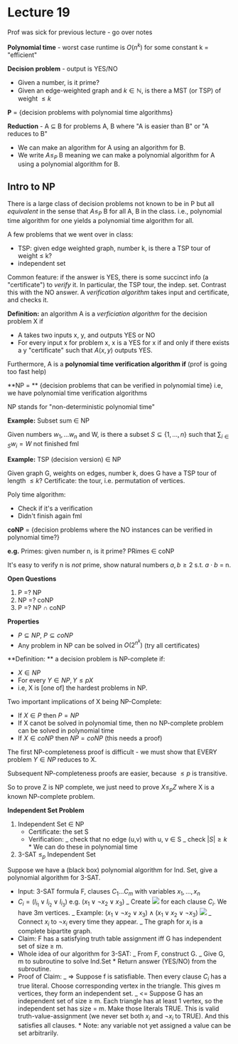 # Lecture 19

Prof was sick for previous lecture - go over notes

**Polynomial time** - worst case runtime is $O(n^k)$ for some constant k = "efficient"

**Decision problem** - output is YES/NO

- Given a number, is it prime?
- Given an edge-weighted graph and $k \in \mathbb{N}$, is there a MST (or TSP) of weight $\leq k$

**P** = {decision problems with polynomial time algorithms}

**Reduction** - A $\subseteq$ B for problems A, B where "A is easier than B" or "A reduces to B"

- We can make an algorithm for A using an algorithm for B.
- We write $A \leq_{P}$ B meaning we can make a polynomial algorithm for A using a polynomial algorithm for B.

## Intro to NP

There is a large class of decision problems not known to be in P but all _equivalent_ in the sense that $A \leq_{P}$ B for all A, B in the class. i.e., polynomial time algorithm for one yields a polynomial time algorithm for all.

A few problems that we went over in class:

- TSP: given edge weighted graph, number k, is there a TSP tour of weight $\leq$ k?
- independent set

Common feature: if the answer is YES, there is some succinct info (a "certificate") to _verify_ it. In particular, the TSP tour, the indep. set. Contrast this with the NO answer. A _verification algorithm_ takes input and certificate, and checks it.

**Definition:** an algorithm A is a _verficiation algorithm_ for the decision problem X if

- A takes two inputs x, y, and outputs YES or NO
- For every input x for problem x, x is a YES for x if and only if there exists a y "certificate" such that $A(x, y)$ outputs YES.

Furthermore, A is a **polynomial time verification algorithm if** (prof is going too fast help)

**NP = ** {decision problems that can be verified in polynomial time} i.e, we have polynomial time verification algorithms

NP stands for "non-deterministic polynomial time"

**Example:** Subset sum $\in$ NP

Given numbers $w_1, ... w_n$ and W, is there a subset $S \subseteq \{1, ..., n\}$ such that $\sum_{i \in S} w_i = W$ not finished fml

**Example:** TSP (decision version) $\in$ NP

Given graph G, weights on edges, number k, does G have a TSP tour of length $\leq k$? Certificate: the tour, i.e. permutation of vertices.

Poly time algorithm:

- Check if it's a verification
- Didn't finish again fml

**coNP** = {decision problems where the NO instances can be verified in polynomial time?}

**e.g.** Primes: given number n, is it prime? PRimes $\in$ coNP

It's easy to verify n is _not_ prime, show natural numbers $a, b \geq 2$ s.t. $a \cdot b$ = n.

**Open Questions**

1. P =? NP
2. NP =? coNP
3. P =? NP $\cap$ coNP

**Properties**

- $P \subseteq NP$, $P \subseteq coNP$
- Any problem in NP can be solved in $O(2^n^k)$ (try all certificates)

**Definition: ** a decision problem is NP-complete if:

- $X \in NP$
- For every $Y \in NP, Y \leq pX$
- i.e, X is [one of] the hardest problems in NP.

Two important implications of X being NP-Complete:

- If $X\in P$ then $P = NP$
- If X canot be solved in polynomial time, then no NP-complete problem can be solved in polynomial time
- If $X \in coNP$ then $NP = coNP$ (this needs a proof)

The first NP-completeness proof is difficult - we must show that EVERY problem $Y \in NP$ reduces to X.

Subsequent NP-completeness proofs are easier, because $\leq p$ is transitive.

So to prove Z is NP complete, we just need to prove $X \leq_p Z$ where X is a known NP-complete problem.

**Independent Set Problem**

1. Independent Set $\in$ NP
   - Certificate: the set S
   - Verification:
     _ check that no edge (u,v) with u, v $\in$ S
     _ check $|S| \geq k$ \* We can do these in polynomial time
2. 3-SAT $\leq_p$ Independent Set

Suppose we have a (black box) polynomial algorithm for Ind. Set, give a polynomial algorithm for 3-SAT.

- Input: 3-SAT formula F, clauses $C_1...C_m$ with variables $x_1,...,x_n$
- $C_i = (l_i_1 \lor l_i_2 \lor l_i_3)$ e.g. $(x_1 \lor \lnot x_2 \lor x_3)$
  _ Create ![](https://i.imgur.com/mqCzity.png) for each clause $C_i$. We have 3m vertices.
  _ Example: $(x_1 \lor \lnot x_2 \lor x_3) \land (x_1 \lor x_2 \lor \lnot x_3)$ ![](https://i.imgur.com/vyf63G5.png)
  _ Connect $x_i$ to $\lnot x_i$ every time they appear.
  _ The graph for $x_i$ is a complete bipartite graph.
- Claim: F has a satisfying truth table assignment iff G has independent set of size $\geq$ m.
- Whole idea of our algorithm for 3-SAT:
  _ From F, construct G.
  _ Give G, m to subroutine to solve Ind.Set \* Return answer (YES/NO) from the subroutine.
- Proof of Claim:
  _ => Suppose f is satisfiable. Then every clause $C_i$ has a true literal. Choose corresponding vertex in the triangle. This gives m vertices, they form an independent set.
  _ <= Suppose G has an independent set of size $\geq$ m. Each triangle has at least 1 vertex, so the independent set has size = m. Make those literals TRUE. This is valid truth-value-assignment (we never set both $x_i$ and $\lnot x_i$ to TRUE). And this satisfies all clauses. \* Note: any variable not yet assigned a value can be set arbitrarily.
